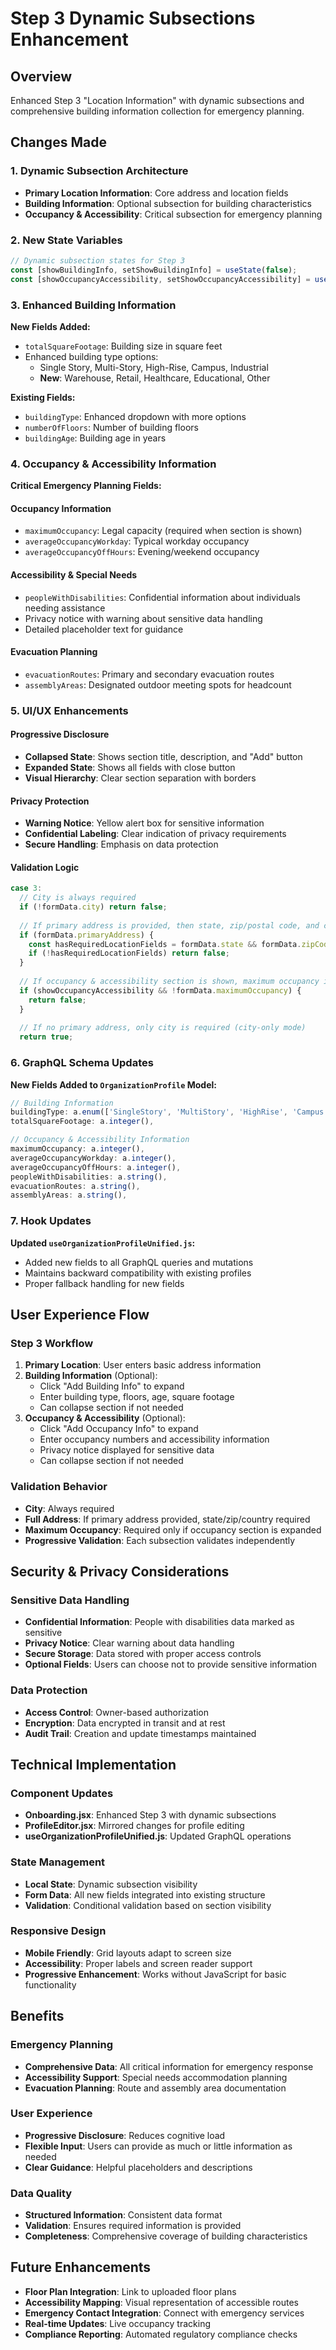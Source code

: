 # Step 3 Dynamic Subsections Enhancement

## Overview
Enhanced Step 3 "Location Information" with dynamic subsections and comprehensive building information collection for emergency planning.

## Changes Made

### 1. Dynamic Subsection Architecture
- **Primary Location Information**: Core address and location fields
- **Building Information**: Optional subsection for building characteristics
- **Occupancy & Accessibility**: Critical subsection for emergency planning

### 2. New State Variables
```javascript
// Dynamic subsection states for Step 3
const [showBuildingInfo, setShowBuildingInfo] = useState(false);
const [showOccupancyAccessibility, setShowOccupancyAccessibility] = useState(false);
```

### 3. Enhanced Building Information
**New Fields Added:**
- `totalSquareFootage`: Building size in square feet
- Enhanced building type options:
  - Single Story, Multi-Story, High-Rise, Campus, Industrial
  - **New**: Warehouse, Retail, Healthcare, Educational, Other

**Existing Fields:**
- `buildingType`: Enhanced dropdown with more options
- `numberOfFloors`: Number of building floors
- `buildingAge`: Building age in years

### 4. Occupancy & Accessibility Information
**Critical Emergency Planning Fields:**

#### Occupancy Information
- `maximumOccupancy`: Legal capacity (required when section is shown)
- `averageOccupancyWorkday`: Typical workday occupancy
- `averageOccupancyOffHours`: Evening/weekend occupancy

#### Accessibility & Special Needs
- `peopleWithDisabilities`: Confidential information about individuals needing assistance
- Privacy notice with warning about sensitive data handling
- Detailed placeholder text for guidance

#### Evacuation Planning
- `evacuationRoutes`: Primary and secondary evacuation routes
- `assemblyAreas`: Designated outdoor meeting spots for headcount

### 5. UI/UX Enhancements

#### Progressive Disclosure
- **Collapsed State**: Shows section title, description, and "Add" button
- **Expanded State**: Shows all fields with close button
- **Visual Hierarchy**: Clear section separation with borders

#### Privacy Protection
- **Warning Notice**: Yellow alert box for sensitive information
- **Confidential Labeling**: Clear indication of privacy requirements
- **Secure Handling**: Emphasis on data protection

#### Validation Logic
```javascript
case 3:
  // City is always required
  if (!formData.city) return false;
  
  // If primary address is provided, then state, zip/postal code, and country are required
  if (formData.primaryAddress) {
    const hasRequiredLocationFields = formData.state && formData.zipCode && formData.country;
    if (!hasRequiredLocationFields) return false;
  }
  
  // If occupancy & accessibility section is shown, maximum occupancy is required
  if (showOccupancyAccessibility && !formData.maximumOccupancy) {
    return false;
  }
  
  // If no primary address, only city is required (city-only mode)
  return true;
```

### 6. GraphQL Schema Updates
**New Fields Added to `OrganizationProfile` Model:**
```typescript
// Building Information
buildingType: a.enum(['SingleStory', 'MultiStory', 'HighRise', 'Campus', 'Industrial', 'Warehouse', 'Retail', 'Healthcare', 'Educational', 'Other']),
totalSquareFootage: a.integer(),

// Occupancy & Accessibility Information
maximumOccupancy: a.integer(),
averageOccupancyWorkday: a.integer(),
averageOccupancyOffHours: a.integer(),
peopleWithDisabilities: a.string(),
evacuationRoutes: a.string(),
assemblyAreas: a.string(),
```

### 7. Hook Updates
**Updated `useOrganizationProfileUnified.js`:**
- Added new fields to all GraphQL queries and mutations
- Maintains backward compatibility with existing profiles
- Proper fallback handling for new fields

## User Experience Flow

### Step 3 Workflow
1. **Primary Location**: User enters basic address information
2. **Building Information** (Optional):
   - Click "Add Building Info" to expand
   - Enter building type, floors, age, square footage
   - Can collapse section if not needed
3. **Occupancy & Accessibility** (Optional):
   - Click "Add Occupancy Info" to expand
   - Enter occupancy numbers and accessibility information
   - Privacy notice displayed for sensitive data
   - Can collapse section if not needed

### Validation Behavior
- **City**: Always required
- **Full Address**: If primary address provided, state/zip/country required
- **Maximum Occupancy**: Required only if occupancy section is expanded
- **Progressive Validation**: Each subsection validates independently

## Security & Privacy Considerations

### Sensitive Data Handling
- **Confidential Information**: People with disabilities data marked as sensitive
- **Privacy Notice**: Clear warning about data handling
- **Secure Storage**: Data stored with proper access controls
- **Optional Fields**: Users can choose not to provide sensitive information

### Data Protection
- **Access Control**: Owner-based authorization
- **Encryption**: Data encrypted in transit and at rest
- **Audit Trail**: Creation and update timestamps maintained

## Technical Implementation

### Component Updates
- **Onboarding.jsx**: Enhanced Step 3 with dynamic subsections
- **ProfileEditor.jsx**: Mirrored changes for profile editing
- **useOrganizationProfileUnified.js**: Updated GraphQL operations

### State Management
- **Local State**: Dynamic subsection visibility
- **Form Data**: All new fields integrated into existing structure
- **Validation**: Conditional validation based on section visibility

### Responsive Design
- **Mobile Friendly**: Grid layouts adapt to screen size
- **Accessibility**: Proper labels and screen reader support
- **Progressive Enhancement**: Works without JavaScript for basic functionality

## Benefits

### Emergency Planning
- **Comprehensive Data**: All critical information for emergency response
- **Accessibility Support**: Special needs accommodation planning
- **Evacuation Planning**: Route and assembly area documentation

### User Experience
- **Progressive Disclosure**: Reduces cognitive load
- **Flexible Input**: Users can provide as much or little information as needed
- **Clear Guidance**: Helpful placeholders and descriptions

### Data Quality
- **Structured Information**: Consistent data format
- **Validation**: Ensures required information is provided
- **Completeness**: Comprehensive coverage of building characteristics

## Future Enhancements
- **Floor Plan Integration**: Link to uploaded floor plans
- **Accessibility Mapping**: Visual representation of accessible routes
- **Emergency Contact Integration**: Connect with emergency services
- **Real-time Updates**: Live occupancy tracking
- **Compliance Reporting**: Automated regulatory compliance checks
